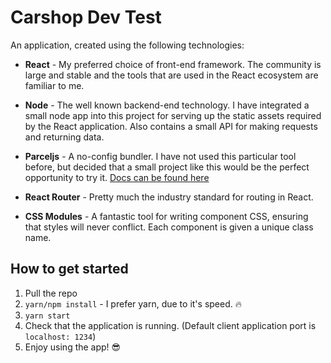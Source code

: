 # Carshop Dev Test
An application, created using the following technologies:

* **React** - My preferred choice of front-end framework. The community is large and stable and the tools that are used in the React ecosystem are familiar to me.

* **Node** - The well known backend-end technology. I have integrated a small node app into this project for serving up the static assets required by the React application. Also contains a small API for making requests and returning data.

* **Parceljs** - A no-config bundler. I have not used this particular tool before, but decided that a small project like this would be the perfect opportunity to try it. [Docs can be found here](https://parceljs.org)

* **React Router** - Pretty much the industry standard for routing in React.

* **CSS Modules** - A fantastic tool for writing component CSS, ensuring that styles will never conflict. Each component is given a unique class name.

## How to get started

1) Pull the repo
2) `yarn/npm install` - I prefer yarn, due to it's speed. 🔥
3) `yarn start`
4) Check that the application is running. (Default client application port is `localhost: 1234`)
5) Enjoy using the app! 😎
